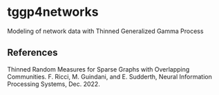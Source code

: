 # tggp4networks
Modeling of network data with Thinned Generalized Gamma Process

## References

Thinned Random Measures for Sparse Graphs with Overlapping Communities.
F. Ricci, M. Guindani, and E. Sudderth,
Neural Information Processing Systems, Dec. 2022.

